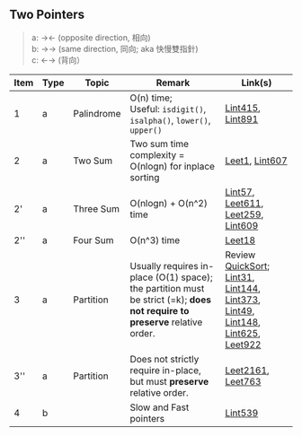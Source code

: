 ## Two Pointers

> a: →← (opposite direction, 相向)\
> b: →→ (same direction, 同向; aka 快慢雙指針)\
> c: ←→ (背向）

| Item | Type | Topic | Remark | Link(s) |
|  ----  |  ----  | ----  | ----  | ----  |
| 1 | a | Palindrome | O(n) time; <br/> Useful: `isdigit()`, `isalpha()`, `lower()`, `upper()` | [Lint415](https://github.com/chkao831/Algo_learning_notes/blob/main/Two-pointers/LintCode_415_Valid-Palindrome.md), [Lint891](https://github.com/chkao831/Algo_learning_notes/blob/main/Two-pointers/LintCode_891_Valid-Palindrome-II.md)|
| 2 | a | Two Sum | Two sum time complexity = O(nlogn) for inplace sorting | [Leet1](https://github.com/chkao831/Algo_learning_notes/blob/main/Two-pointers/LeetCode_1_Two-Sum.md), [Lint607](https://github.com/chkao831/Algo_learning_notes/blob/main/Two-pointers/LintCode_607_Two-Sum-III-Data-structure-design.md)|
| 2' | a | Three Sum | O(nlogn) + O(n^2) time | [Lint57](https://github.com/chkao831/Algo_learning_notes/blob/main/Two-pointers/LintCode_57_3Sum.md), [Leet611](https://github.com/chkao831/Algo_learning_notes/blob/main/Two-pointers/LeetCode_611_Valid-Triangle-Number.md), [Leet259](https://github.com/chkao831/Algo_learning_notes/blob/main/Two-pointers/LeetCode_259_3Sum-Smaller.md), [Lint609](https://github.com/chkao831/Algo_learning_notes/blob/main/Two-pointers/LintCode_609_Two-Sum-Less-than-or-equal-to-target.md) |
| 2'' | a | Four Sum |  O(n^3) time | [Leet18](https://github.com/chkao831/Algo_learning_notes/blob/main/Two-pointers/LeetCode_18_4Sum.md) | 
| 3 | a | Partition | Usually requires in-place (O(1) space); the partition must be strict (<k and >=k); **does not require to preserve** relative order. | Review [QuickSort](https://github.com/chkao831/Algo_learning_notes/blob/main/DnC/LintCode_464_Sort-Integers-II_QuickSort.md);<br/>[Lint31](https://github.com/chkao831/Algo_learning_notes/blob/main/Two-pointers/LintCode_31_Partition-Array.md), [Lint144](https://github.com/chkao831/Algo_learning_notes/blob/main/Two-pointers/LintCode_144_Interleaving-Positive-and-Negative-Numbers.md), [Lint373](https://github.com/chkao831/Algo_learning_notes/blob/main/Two-pointers/LintCode_373_Partition-Array-by-Odd-and-Even.md), [Lint49](https://github.com/chkao831/Algo_learning_notes/blob/main/Two-pointers/LintCode_49_Sort-Letters-by-Case.md), [Lint148](https://github.com/chkao831/Algo_learning_notes/blob/main/Two-pointers/LintCode_148_Sort-Colors.md), [Lint625](https://github.com/chkao831/Algo_learning_notes/blob/main/Two-pointers/LintCode_625_Partition-Array-II.md), [Leet922](https://github.com/chkao831/Algo_learning_notes/blob/main/Two-pointers/LeetCode_922_Sort-Array-By-Parity-II.md)|
| 3'' | a | Partition | Does not strictly require in-place, but must **preserve** relative order. | [Leet2161](https://github.com/chkao831/Algo_learning_notes/blob/main/Two-pointers/LeetCode_2161_Partition-Array-According-to-Given-Pivot.md), [Leet763](https://github.com/chkao831/Algo_learning_notes/blob/main/Two-pointers/LeetCode_763_Partition-Labels.md) |
| 4 | b |  | Slow and Fast pointers | [Lint539](https://github.com/chkao831/Algo_learning_notes/blob/main/Two-pointers/LintCode_539_move-zeroes.md) |
